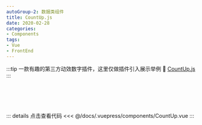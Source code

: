 ```yaml
---
autoGroup-2: 数据类组件
title: CountUp.js
date: 2020-02-28
categories:
- Components
tags:
- Vue
- FrontEnd
---
```

:::tip
一款有趣的第三方动效数字插件，这里仅做插件引入展示举例 :link: [CountUp.js](http://inorganik.github.io/countUp.js/)
:::
<!-- more -->

<div class="tip custom-block" style="font-size: 30px; font-family:Georgia; color: #F57C00; height:60px; line-height:60px">
 
<CountUp :endVal = "2020" />
 
</div>

::: details 点击查看代码
<<< @/docs/.vuepress/components/CountUp.vue
:::
